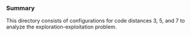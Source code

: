 ### Summary

This directory consists of configurations for code distances 3, 5, and 7 to analyze the exploration-exploitation problem.